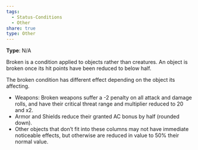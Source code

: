 ```yaml
---
tags:
  - Status-Conditions
  - Other
share: true
type: Other
---
```

**Type**: N/A

Broken is a condition applied to objects rather than creatures. An object is broken once its hit points have been reduced to below half.

The broken condition has different effect depending on the object its affecting.

- Weapons: Broken weapons suffer a -2 penalty on all attack and damage rolls, and have their critical threat range and multiplier reduced to 20 and x2.
- Armor and Shields reduce their granted AC bonus by half (rounded down).
- Other objects that don’t fit into these columns may not have immediate noticeable effects, but otherwise are reduced in value to 50% their normal value.